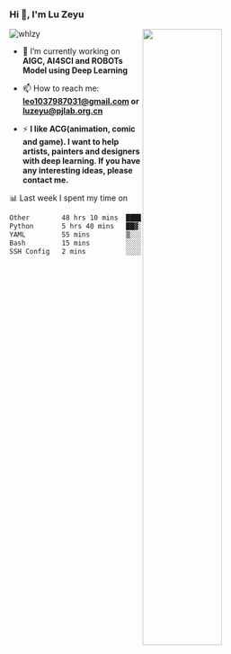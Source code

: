### Hi 👋, I'm Lu Zeyu

<img src="https://komarev.com/ghpvc/?username=whlzy&label=Profile%20views&color=0e75b6&style=flat" alt="whlzy" />
<img align="right" width="53%" src="https://github-readme-stats.vercel.app/api?username=whlzy&show_icons=true">

- 🔭 I’m currently working on **AIGC, AI4SCI and ROBOTs Model using Deep Learning**

- 📫 How to reach me: **leo1037987031@gmail.com or luzeyu@pjlab.org.cn**

- ⚡ **I like ACG(animation, comic and game). I want to help artists, painters and designers with deep learning. If you have any interesting ideas, please contact me.**

📊 Last week I spent my time on

<!--START_SECTION:waka-->

```txt
Other        48 hrs 10 mins  ██████████████████████░░░   87.44 %
Python       5 hrs 40 mins   ██▓░░░░░░░░░░░░░░░░░░░░░░   10.30 %
YAML         55 mins         ▒░░░░░░░░░░░░░░░░░░░░░░░░   01.69 %
Bash         15 mins         ░░░░░░░░░░░░░░░░░░░░░░░░░   00.46 %
SSH Config   2 mins          ░░░░░░░░░░░░░░░░░░░░░░░░░   00.08 %
```

<!--END_SECTION:waka-->

